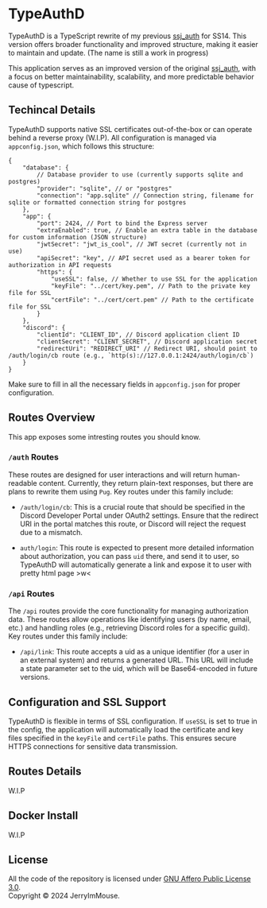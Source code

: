 # TypeAuthD
TypeAuthD is a TypeScript rewrite of my previous [ssj_auth](https://github.com/JerryImMouse/ssj_auth) for SS14. This version offers broader functionality and improved structure, making it easier to maintain and update. (The name is still a work in progress)

This application serves as an improved version of the original [ssj_auth](https://github.com/JerryImMouse/ssj_auth), with a focus on better maintainability, scalability, and more predictable behavior cause of typescript.

## Techincal Details
TypeAuthD supports native SSL certificates out-of-the-box or can operate behind a reverse proxy (W.I.P). All configuration is managed via `appconfig.json`, which follows this structure:
```jsonc
{
    "database": {
        // Database provider to use (currently supports sqlite and postgres)
        "provider": "sqlite", // or "postgres"
        "connection": "app.sqlite" // Connection string, filename for sqlite or formatted connection string for postgres
    },
    "app": {
        "port": 2424, // Port to bind the Express server
        "extraEnabled": true, // Enable an extra table in the database for custom information (JSON structure)
        "jwtSecret": "jwt_is_cool", // JWT secret (currently not in use)
        "apiSecret": "key", // API secret used as a bearer token for authorization in API requests
        "https": {
            "useSSL": false, // Whether to use SSL for the application
            "keyFile": "../cert/key.pem", // Path to the private key file for SSL
            "certFile": "../cert/cert.pem" // Path to the certificate file for SSL
        }
    },
    "discord": {
        "clientId": "CLIENT_ID", // Discord application client ID
        "clientSecret": "CLIENT_SECRET", // Discord application secret
        "redirectUri": "REDIRECT_URI" // Redirect URI, should point to /auth/login/cb route (e.g., `http(s)://127.0.0.1:2424/auth/login/cb`)
    }
}

```
Make sure to fill in all the necessary fields in `appconfig.json` for proper configuration.

## Routes Overview

This app exposes some intresting routes you should know.

### `/auth` Routes
These routes are designed for user interactions and will return human-readable content. Currently, they return plain-text responses, but there are plans to rewrite them using `Pug`. Key routes under this family include:
- `/auth/login/cb`: This is a crucial route that should be specified in the Discord Developer Portal under OAuth2 settings. Ensure that the redirect URI in the portal matches this route, or Discord will reject the request due to a mismatch.  

- `auth/login`: This route is expected to present more detailed information about authorization, you can pass `uid` there, and send it to user, so TypeAuthD will automatically generate a link and expose it to user with pretty html page >w<

### `/api` Routes
The `/api` routes provide the core functionality for managing authorization data. These routes allow operations like identifying users (by name, email, etc.) and handling roles (e.g., retrieving Discord roles for a specific guild). Key routes under this family include:
- `/api/link`: This route accepts a uid as a unique identifier (for a user in an external system) and returns a generated URL. This URL will include a state parameter set to the uid, which will be Base64-encoded in future versions.

## Configuration and SSL Support
TypeAuthD is flexible in terms of SSL configuration. If `useSSL` is set to true in the config, the application will automatically load the certificate and key files specified in the `keyFile` and `certFile` paths. This ensures secure HTTPS connections for sensitive data transmission.

## Routes Details
W.I.P

## Docker Install
W.I.P

## License
All the code of the repository is licensed under [GNU Affero Public License 3.0](https://www.gnu.org/licenses/agpl-3.0.html).  
Copyright © 2024 JerryImMouse.

